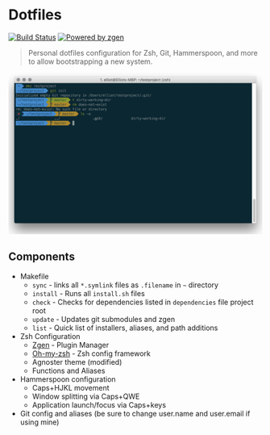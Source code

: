 # Dotfiles

[![Build Status][travis]](https://travis-ci.org/denolfe/dotfiles)
[![Powered by zgen][zshield]][zlink]

> Personal dotfiles configuration for Zsh, Git, Hammerspoon, and more to allow bootstrapping a new system.

![Image](preview.png)

[travis]: https://travis-ci.org/denolfe/dotfiles.svg?branch=master
[tshield]: https://img.shields.io/travis/denolfe/dotfiles.svg?style=flat-square
[zlink]: https://github.com/tarjoilija/zgen
[zshield]: https://img.shields.io/badge/powered%20by-zgen-blue.svg?style=flat-square

## Components

- Makefile
  - `sync` - links all `*.symlink` files as `.filename` in `~` directory
  - `install` - Runs all `install.sh` files
  - `check` - Checks for dependencies listed in `dependencies` file project root
  - `update` - Updates git submodules and zgen
  - `list` - Quick list of installers, aliases, and path additions
- Zsh Configuration
  - [Zgen](https://github.com/tarjoilija/zgen) - Plugin Manager
  - [Oh-my-zsh](https://github.com/robbyrussell/oh-my-zsh) - Zsh config framework
  - Agnoster theme (modified)
  - Functions and Aliases
- Hammerspoon configuration
	- Caps+HJKL movement
  - Window splitting via Caps+QWE
  - Application launch/focus via Caps+keys
- Git config and aliases (be sure to change user.name and user.email if using mine)
